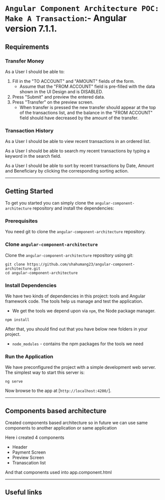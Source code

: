 # `Angular Component Architecture POC: Make A Transaction`:- Angular version 7.1.1.

## Requirements

### Transfer Money

As a User I should be able to:

1. Fill in the "TO ACCOUNT" and "AMOUNT" fields of the form. 
    - Assume that the "FROM ACCOUNT" field is pre-filled with the data shown in the UI Design and is DISABLED.
2. Press "Submit" and preview the entered data.
3. Press "Transfer" on the preview screen. 
    - When transfer is pressed the new transfer should appear at the top of the transactions list, and the balance in the "FROM ACCOUNT" field should have decreased by the amount of the transfer.

### Transaction History

As a User I should be able to view recent transactions in an ordered list.

As a User I should be able to search my recent transactions by typing a keyword in the search field.

As a User I should be able to sort by recent transactions by Date, Amount and Beneficiary by clicking the corresponding sorting action.

***

## Getting Started

To get you started you can simply clone the `angular-component-architecture` repository and install the dependencies:

### Prerequisites

You need git to clone the `angular-component-architecture` repository.

### Clone `angular-component-architecture`

Clone the `angular-component-architecture` repository using git:

```
git clone https://github.com/shahumang23/angular-component-architecture.git
cd angular-component-architecture
```

### Install Dependencies

We have two kinds of dependencies in this project: tools and Angular framework code. The tools help
us manage and test the application.

* We get the tools we depend upon via `npm`, the Node package manager.

```
npm install
```

After that, you should find out that you have
below new folders in your project.

* `node_modules` - contains the npm packages for the tools we need

### Run the Application

We have preconfigured the project with a simple development web server. The simplest way to start
this server is:

```
ng serve
```

Now browse to the app at [`http://localhost:4200/`].

***

## Components based architecture

Created components based architecture so in future we can use same components to another application or same application

Here i created 4 components

- Header
- Payment Screen
- Preview Screen
- Tranascation list

And that components used into app.component.html

***

## Useful links

[angular]: https://angular.io/
[httpclient]: https://angular.io/guide/http
[jasmine]: https://jasmine.github.io/
[karma]: https://karma-runner.github.io/
[node]: https://nodejs.org/
[npm]: https://www.npmjs.org/
[typescript]: https://www.typescriptlang.org/
[typescript]: https://www.typescriptlang.org/
[webpack]: https://webpack.js.org/
[bootstrap]: https://getbootstrap.com/
[RxJS]: https://angular.io/guide/rx-library

